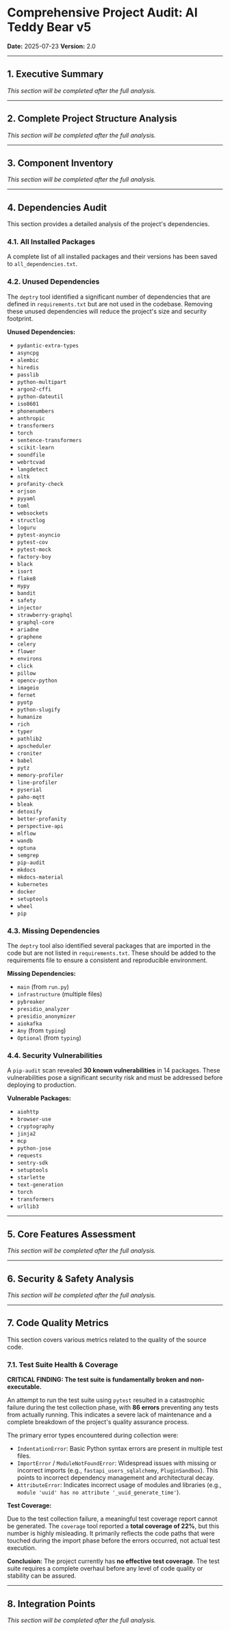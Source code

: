 # Comprehensive Project Audit: AI Teddy Bear v5

**Date:** 2025-07-23
**Version:** 2.0

---

## 1. Executive Summary

*This section will be completed after the full analysis.*

---

## 2. Complete Project Structure Analysis

*This section will be completed after the full analysis.*

---

## 3. Component Inventory

*This section will be completed after the full analysis.*

---

## 4. Dependencies Audit

This section provides a detailed analysis of the project's dependencies.

### 4.1. All Installed Packages

A complete list of all installed packages and their versions has been saved to `all_dependencies.txt`.

### 4.2. Unused Dependencies

The `deptry` tool identified a significant number of dependencies that are defined in `requirements.txt` but are not used in the codebase. Removing these unused dependencies will reduce the project's size and security footprint.

**Unused Dependencies:**
*   `pydantic-extra-types`
*   `asyncpg`
*   `alembic`
*   `hiredis`
*   `passlib`
*   `python-multipart`
*   `argon2-cffi`
*   `python-dateutil`
*   `iso8601`
*   `phonenumbers`
*   `anthropic`
*   `transformers`
*   `torch`
*   `sentence-transformers`
*   `scikit-learn`
*   `soundfile`
*   `webrtcvad`
*   `langdetect`
*   `nltk`
*   `profanity-check`
*   `orjson`
*   `pyyaml`
*   `toml`
*   `websockets`
*   `structlog`
*   `loguru`
*   `pytest-asyncio`
*   `pytest-cov`
*   `pytest-mock`
*   `factory-boy`
*   `black`
*   `isort`
*   `flake8`
*   `mypy`
*   `bandit`
*   `safety`
*   `injector`
*   `strawberry-graphql`
*   `graphql-core`
*   `ariadne`
*   `graphene`
*   `celery`
*   `flower`
*   `environs`
*   `click`
*   `pillow`
*   `opencv-python`
*   `imageio`
*   `fernet`
*   `pyotp`
*   `python-slugify`
*   `humanize`
*   `rich`
*   `typer`
*   `pathlib2`
*   `apscheduler`
*   `croniter`
*   `babel`
*   `pytz`
*   `memory-profiler`
*   `line-profiler`
*   `pyserial`
*   `paho-mqtt`
*   `bleak`
*   `detoxify`
*   `better-profanity`
*   `perspective-api`
*   `mlflow`
*   `wandb`
*   `optuna`
*   `semgrep`
*   `pip-audit`
*   `mkdocs`
*   `mkdocs-material`
*   `kubernetes`
*   `docker`
*   `setuptools`
*   `wheel`
*   `pip`

### 4.3. Missing Dependencies

The `deptry` tool also identified several packages that are imported in the code but are not listed in `requirements.txt`. These should be added to the requirements file to ensure a consistent and reproducible environment.

**Missing Dependencies:**
*   `main` (from `run.py`)
*   `infrastructure` (multiple files)
*   `pybreaker`
*   `presidio_analyzer`
*   `presidio_anonymizer`
*   `aiokafka`
*   `Any` (from `typing`)
*   `Optional` (from `typing`)

### 4.4. Security Vulnerabilities

A `pip-audit` scan revealed **30 known vulnerabilities** in 14 packages. These vulnerabilities pose a significant security risk and must be addressed before deploying to production.

**Vulnerable Packages:**
*   `aiohttp`
*   `browser-use`
*   `cryptography`
*   `jinja2`
*   `mcp`
*   `python-jose`
*   `requests`
*   `sentry-sdk`
*   `setuptools`
*   `starlette`
*   `text-generation`
*   `torch`
*   `transformers`
*   `urllib3`

---

## 5. Core Features Assessment

*This section will be completed after the full analysis.*

---

## 6. Security & Safety Analysis

*This section will be completed after the full analysis.*

---

## 7. Code Quality Metrics

This section covers various metrics related to the quality of the source code.

### 7.1. Test Suite Health & Coverage

**CRITICAL FINDING: The test suite is fundamentally broken and non-executable.**

An attempt to run the test suite using `pytest` resulted in a catastrophic failure during the test collection phase, with **86 errors** preventing any tests from actually running. This indicates a severe lack of maintenance and a complete breakdown of the project's quality assurance process.

The primary error types encountered during collection were:
*   `IndentationError`: Basic Python syntax errors are present in multiple test files.
*   `ImportError` / `ModuleNotFoundError`: Widespread issues with missing or incorrect imports (e.g., `fastapi_users_sqlalchemy`, `PluginSandbox`). This points to incorrect dependency management and architectural decay.
*   `AttributeError`: Indicates incorrect usage of modules and libraries (e.g., `module 'uuid' has no attribute '_uuid_generate_time'`).

**Test Coverage:**

Due to the test collection failure, a meaningful test coverage report cannot be generated. The `coverage` tool reported a **total coverage of 22%**, but this number is highly misleading. It primarily reflects the code paths that were touched during the import phase before the errors occurred, not actual test execution.

**Conclusion:** The project currently has **no effective test coverage**. The test suite requires a complete overhaul before any level of code quality or stability can be assured.

---

## 8. Integration Points

*This section will be completed after the full analysis.*
